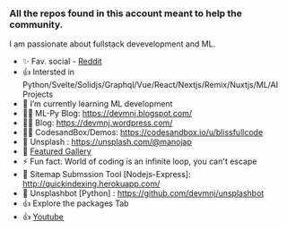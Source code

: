 ### All the repos found in this account meant to help the community.
 I am passionate about fullstack devevelopment and ML.
<!--
**manojap/manojap** is a ✨ _special_ ✨ repository because its `README.md` (this file) appears on your GitHub profile.

Here are some ideas to get you started:
-->
   
- ✨ Fav. social - [Reddit](https://www.reddit.com/user/wildcat_sera)
- 👍 Intersted in Python/Svelte/Solidjs/Graphql/Vue/React/Nextjs/Remix/Nuxtjs/ML/AI Projects
- 🔭 I’m currently learning ML development
- 🐱‍🚀 ML-Py Blog:  https://devmnj.blogspot.com/ 
- 🐱‍🚀 Blog:  https://devmnj.wordpress.com/ 
- 🐱‍🚀 CodesandBox/Demos: https://codesandbox.io/u/blissfullcode
- 📸 Unsplash : https://unsplash.com/@manojap
- 🔰 [Featured Gallery](https://www.flickr.com/photos/flowersandmacros/albums/72157711552332141)
- ⚡ Fun fact: World of coding is an infinite loop, you can't escape
- 🌹 Sitemap Submssion Tool [Nodejs-Express]: http://quickindexing.herokuapp.com/
- 📸 Unsplashbot [Python] : https://github.com/devmnj/unsplashbot
- 👍 Explore the packages Tab
- 👍 [Youtube](https://www.youtube.com/channel/UCkSwyi4WrPu72919ddzfmPQ) 



